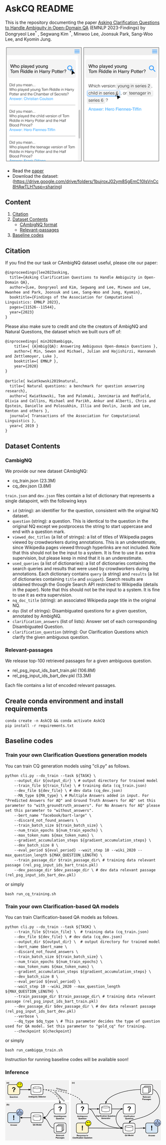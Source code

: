 # AskCQ README

This is the repository documenting the paper
[Asking Clarification Questions to Handle Ambiguity in Open-Domain QA](https://arxiv.org/abs/2305.13808) (EMNLP 2023-Findings)
by Dongryeol Lee<sup>* </sup>, Segwang Kim<sup> *</sup>, Minwoo Lee, Joonsuk Park, Sang-Woo Lee, and Kyomin Jung.

![Clarification Questions example](image/Figure1.png)

* Read the [paper](https://arxiv.org/abs/2305.13808)
* Download the dataset: (https://drive.google.com/drive/folders/1bujroxJ02ym8SgEmC10IsVnCc8HAwTLH?usp=sharing) 

## Content
1. [Citation](#citation)
2. [Dataset Contents](#dataset-contents)
    * [CAmbigNQ format](#cambignq)
    * [Relevant-passages](#relevant-passages)
3. [Baseline codes](#baseline-codes)

## Citation

If you find the our task or CAmbigNQ dataset useful, please cite our paper:
```
@inproceedings{lee2023asking,
  title={Asking Clarification Questions to Handle Ambiguity in Open-Domain QA},
  author={Lee, Dongryeol and Kim, Segwang and Lee, Minwoo and Lee, Hwanhee and Park, Joonsuk and Lee, Sang-Woo and Jung, Kyomin},
  booktitle={Findings of the Association for Computational Linguistics: EMNLP 2023},
  pages={11526--11544},
  year={2023}
}
```

Please also make sure to credit and cite the creators of AmbigNQ and Natural Questions,
the dataset which we built ours off of:
```
@inproceedings{ min2020ambigqa,
    title={ {A}mbig{QA}: Answering Ambiguous Open-domain Questions },
    author={ Min, Sewon and Michael, Julian and Hajishirzi, Hannaneh and Zettlemoyer, Luke },
    booktitle={ EMNLP },
    year={2020}
}

@article{ kwiatkowski2019natural,
  title={ Natural questions: a benchmark for question answering research},
  author={ Kwiatkowski, Tom and Palomaki, Jennimaria and Redfield, Olivia and Collins, Michael and Parikh, Ankur and Alberti, Chris and Epstein, Danielle and Polosukhin, Illia and Devlin, Jacob and Lee, Kenton and others },
  journal={ Transactions of the Association for Computational Linguistics },
  year={ 2019 }
}
```


## Dataset Contents

### CambigNQ

We provide our new dataset CAmbigNQ:

- cq_train.json (23.3M)
- cq_dev.json (3.8M)


`train.json` and `dev.json` files contain a list of dictionary that represents a single datapoint, with the following keys

- `id` (string): an identifier for the question, consistent with the original NQ dataset.
- `question` (string): a question. This is identical to the question in the original NQ except we postprocess the string to start uppercase and end with a question mark.
- `viewed_doc_titles` (a list of strings): a list of titles of Wikipedia pages viewed by crowdworkers during annotations. This is an underestimate, since Wikipedia pages viewed through hyperlinks are not included. Note that this should not be the input to a system. It is fine to use it as extra supervision, but please keep in mind that it is an underestimate.
- `used_queries` (a list of dictionaries): a list of dictionaries containing the search queries and results that were used by crowdworkers during annotations. Each dictionary contains `query` (a string) and `results` (a list of dictionaries containing `title` and `snippet`). Search results are obtained through the Google Search API restricted to Wikipedia (details in the paper). Note that this should not be the input to a system. It is fine to use it as extra supervision.
- `nq_doc_title` (string): an associated Wikipedia page title in the original NQ.
- `dqs` (list of strings): Disambiguated questions for a given question, annotated by AmbigNQ.
- `clarification_answers` (list of lists): Answer set of each corresponding Disambiguated Question. 
- `clarification_question` (string): Our Clarification Questions which clarify the given ambiguous question.

### Relevant-passages

We release top-100 retrieved passages for a given ambiguous question.

- rel_psg_input_ids_bart_train.pkl (106.8M)
- rel_psg_input_ids_bart_dev.pkl (13.3M)

Each file contains a list of encoded relevant passages.

## Create conda environment and install requirements
```
conda create -n AskCQ && conda activate AskCQ
pip install -r requirements.txt
```

## Baseline codes
### Train your own Clarification Questions generation models
You can train CQ generation models using "cli.py" as follows.
```
python cli.py --do_train --task ${TASK} \
    --output_dir ${output_dir} \ # output directory for trained model
    --train_file ${train_file} \ # training data (cq_train.json) 
    --dev_file ${dev_file} \ # dev data (cq_dev.json)
    --MA_type ${MA_type} \ # Multiple Answers added in input. For "Predicted Answers for AQ" and Ground Truth Answers for AQ" set this parameter to "with_groundtruth_answers". For No Answers for AQ" please set this parameter to "without_answers".
    --bert_name "facebook/bart-large" \
    --discard_not_found_answers \
    --train_batch_size ${train_batch_size} \
    --num_train_epochs ${num_train_epochs} \
    --max_token_nums ${max_token_nums} \
    --gradient_accumulation_steps ${gradient_accumulation_steps} \
    --dev_batch_size 8 \
    --eval_period ${eval_period} --wait_step 10 --wiki_2020 --max_question_length ${MAX_QUESTION_LENGTH} \
    --train_passage_dir $train_passage_dir\ # training data relevant passage (rel_psg_input_ids_bart_train.pkl)
    --dev_passage_dir $dev_passage_dir \ # dev data relevant passage (rel_psg_input_ids_bart_dev.pkl)
```
or simply 
```
bash run_cq_training.sh
```

### Train your own Clarification-based QA models
You can train Clarification-based QA models as follows. 
```
python cli.py --do_train --task ${TASK} \
    --train_file ${train_file} \  # training data (cq_train.json) 
    --dev_file ${dev_file} \ # dev data (cq_dev.json)
    --output_dir ${output_dir} \  # output directory for trained model
    --bert_name $bert_name \
    --discard_not_found_answers \
    --train_batch_size ${train_batch_size} \
    --num_train_epochs ${num_train_epochs} \
    --max_token_nums ${max_token_nums} \
    --gradient_accumulation_steps ${gradient_accumulation_steps} \
    --dev_batch_size 8 \
    --eval_period ${eval_period} \
    --wait_step 10 --wiki_2020 --max_question_length ${MAX_QUESTION_LENGTH} \
    --train_passage_dir $train_passage_dir\ # training data relevant passage (rel_psg_input_ids_bart_train.pkl)
    --dev_passage_dir $dev_passage_dir \ # dev data relevant passage (rel_psg_input_ids_bart_dev.pkl)
    --verbose \
    --dq_type $dq_type \ # This parameter decides the type of question used for QA model. Set this parameter to "gold_cq" for training.
    --checkpoint ${checkpoint}
```
or simply
```
bash run_cambigqa_train.sh
```


Instruction for running baseline codes will be available soon!

### Inference 
![Overview](image/overview.png)






